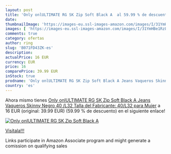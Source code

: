```yaml
---
layout: post
title: 'Only onlULTIMATE RG SK Zip Soft Black A  al 59.99 % de descuento'
date: 
thumbnailImage: 'https://images-eu.ssl-images-amazon.com/images/I/31YmHBe1RzL._SL200_.jpg'
images: [ 'https://images-eu.ssl-images-amazon.com/images/I/31YmHBe1RzL._SL200_.jpg' ]
comments: true
category: ofertas
author: ring
slug: 'B071FD43ZK-es'
description:
actualPrice: 16 EUR
currency: EUR
price: 16
comparePrice: 39.99 EUR
inStock: true
prodname: 'Only onlULTIMATE RG SK Zip Soft Black A Jeans Vaqueros Skinny  Negro  40 /L32  Talla del Fabricante: 40/L32  para Mujer'
country: 'es'
---
```


Ahora mismo tienes [Only onlULTIMATE RG SK Zip Soft Black A Jeans Vaqueros Skinny  Negro  40 /L32  Talla del Fabricante: 40/L32  para Mujer](https://www.amazon.es/dp/B071FD43ZK/?tag=tolees-21) a 16 EUR (original: 39.99 EUR) (59.99 %  de descuento) en el siguiente enlace!

[![Only onlULTIMATE RG SK Zip Soft Black A ](https://images-eu.ssl-images-amazon.com/images/I/31YmHBe1RzL._SL200_.jpg)](https://www.amazon.es/dp/B071FD43ZK/?tag=tolees-21)

[Visítala!!!](https://www.amazon.es/dp/B071FD43ZK/?tag=tolees-21)

Links participate in Amazon Associate program and might generate a comission on qualifying sales
